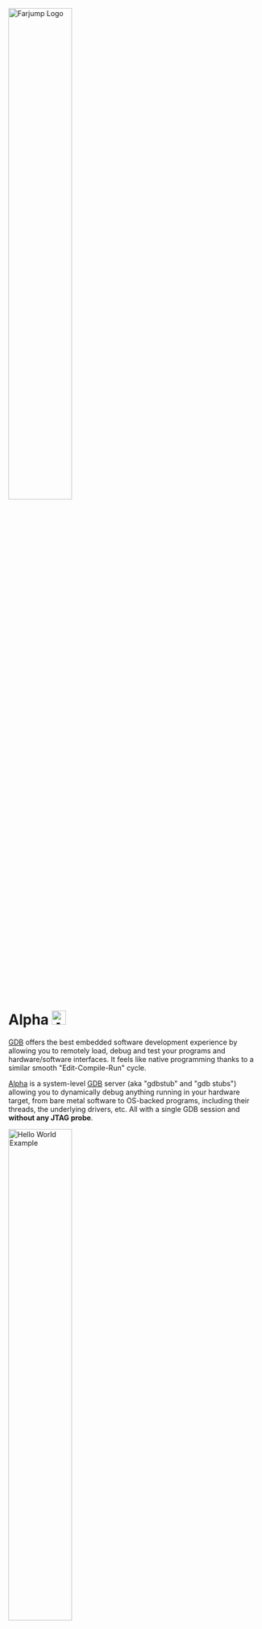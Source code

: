 <a href="https://farjump.io/" target="_blank"><img alt="Farjump Logo" src="https://cdn.rawgit.com/farjump/raspberry-pi/master/doc/img/logo-farjump.svg" width="50%" /></a>

Alpha <img alt="Alpha Logo" src="https://cdn.rawgit.com/farjump/raspberry-pi/master/doc/img/logo-alpha.svg" width="28" style="display: inline-block" />
======================

[GDB] offers the best embedded software development experience by
allowing you to remotely load, debug and test your programs and
hardware/software interfaces. It feels like native programming thanks
to a similar smooth "Edit-Compile-Run" cycle.

[Alpha] is a system-level [GDB] server (aka "gdbstub" and "gdb stubs")
allowing you to dynamically debug anything running in your hardware
target, from bare metal software to OS-backed programs, including
their threads, the underlying drivers, etc. All with a single GDB
session and **without any JTAG probe**.


<a href="https://asciinema.org/a/108532" target="_blank"><img alt="Hello World Example" src="https://asciinema.org/a/108532.png" width="50%" /></a>

This repository contains the freemium distribution of [Alpha] for any
version of the Raspberry Pi.

<!-- Table of Contents -->

Table of Contents
=================

   * [Use Cases](#use-cases)
      * [Bare Metal Programming](#bare-metal-programming)
         * [Benchmarking](#benchmarking)
         * [Writing drivers](#writing-drivers)
         * [High performance](#high-performance)
         * [Learning by doing](#learning-by-doing)
      * [Operating System Debugging](#operating-system-debugging)
      * [Multi-core Debugging](#multi-core-debugging)
   * [A convenient programming environment](#a-convenient-programming-environment)
      * [A bare metal C library](#a-bare-metal-c-library)
         * [List of delegated syscalls](#list-of-delegated-syscalls)
         * [List of implemented syscalls](#list-of-implemented-syscalls)
         * [A stack](#a-stack)
      * [An address space](#an-address-space)
      * [An extended GDB server](#an-extended-gdb-server)
         * [Exiting GDB resets the SoC](#exiting-gdb-resets-the-soc)
         * [Stopping the execution](#stopping-the-execution)
         * [Alpha-specific commands](#alpha-specific-commands)
   * [Installation](#installation)
      * [Alpha](#alpha)
      * [Wiring](#wiring)
   * [Examples](#examples)
      * [Hello World](#hello-world)
         * [Compiling](#compiling)
         * [Running](#running)
      * [Raytracer](#raytracer)
         * [Compiling](#compiling-1)
         * [Running](#running-1)
   * [Support](#support)
   * [Licensing](#licensing)

Generated by [gh-md-toc](https://github.com/ekalinin/github-markdown-toc)
<!-- !Table of Contents -->


# Use Cases

## Bare Metal Programming

Bare metal programming is ideal for benchmarking, high-performance
programs & low-level prototyping.

[Alpha] provides a **modern** & **convenient** bare metal programming
environment:

- A ready-to-use hardware state thanks to more advanced hardware
  initializations than what firmwares or bootloaders usually do,
  including the floating point unit, caches and a convenient address
  space. Note that only the 32-bit mode of the ARM architecture is
  supported and that other modes are part of our business-level
  plan. Please, [contact us for more
  details][contact-us].

- The ability to run standard C programs bare metal. C library
  functions involving syscalls (`malloc`, `printf`, etc.) are
  delegated to [GDB] by [Alpha].


### Benchmarking

The hardest part of benchmarking is understanding the results. And
this is the main reason for running benchmarks bare metal:

1. Being alone running on the hardware to:
   - Avoid interferences of concurrent or parallel programs.
   - Be able to easily reach the best or worst cases.

1. Being at the closest possible level to the hardware/software
   interface to:
   - Understand perfectly what the hardware is doing.
   - Get rid of too high-level abstractions possibly hiding
    implementation details.


### Writing drivers

The Raspberry Pi has a nice set of I/O interfaces (SPI, I2C, GPIO,
USB, etc.) which makes it a good candidate to write the low-level
parts of your drivers.

You can easily write, debug and test your I/O peripheral driver just
its hardware documentation and [GDB]. You can then integrate it in any
OS driver API such as Linux, FreeRTOS, etc. Note that is a very good
practice to be able to easily test a driver.

Simply plug your I/O peripheral and get started:

1. You can start exploring the hardware/software interface through GDB
   memory [read] and [write] commands.

1. Focus on what really matters thanks a ready-to-use execution
   environment incluing supervisor-level execution privileges.


### High performance

The highest levels of performance and responsiveness can be easily
reached bare metal. Being alone on the machine, right above the
hardware/software interface, allows to avoid time-consuming calls and
to reach the fastest response times and throughputs.


### Learning by doing

Learning embedded software usually comes at a price you can now avoid
with this GDB-centric approach. No extra JTAG probe, no complex
firmware & bootloader dependency and no complex tools. Here, it's a
simple matter of powering on the Raspberry Pi and launching [GDB] to
load a program and run/debug/test it using the same tools (GCC) and
file formats (ELF) as usual native programming. [GDB] is the most
famous debugging tool which is [much more than a simple
debugger][time-to-blink-a-led].

Moreover, [Alpha] can catch common programming errors such as memory
access violations to stop the execution exactly where the mistake
happened:

```text
(gdb) monitor gdb/catch
   RST : no  : Reset Exception
   UND : no  : Undefined Instruction Exception
   SWI : no  : Software Interrupt Exception
 PABRT : no  : Prefetch Abort Exception
 DABRT : no  : Data Abort Exception
   IRQ : no  : IRQ (interrupt) Exception
  FIQR : no  : FIQ (fast interrupt) Exception
(gdb) monitor gdb/catch DABRT yes
 DABRT : yes : Data Abort Exception
```

So have fun and enjoy exploring the GPU, enabling another core,
communicating through USB, or whatever comes to your mind.


## Operating System Debugging

OS-aware debugging is part of our business-level plan and is disabled
in this version. Please, [contact us for more details][contact-us].


## Multi-core Debugging

Multi-core debugging is part of our business-level plan and is
disabled in this version. Please, [contact us for more
details][contact-us].


# A convenient programming environment

## A bare metal C library

Running bare metal does not mean at all having to write everything
from scratch and in assembly. This repository shows program examples
written in C and involving calls to the C library, such as `printf()`
and `scanf()`.

The provided C library is the [newlib] (because it can be directly
integrated into GCC), which relies on the POSIX syscalls. Some of them
- the most useful ones when prototyping, benchmarking & testing - can
be handled by GDB (see below), while others are implemented bare metal
and others not at all.


### List of delegated syscalls

Syscalls are delegated to [GDB] by [Alpha] through its remote
protocol. Their number and their arguments are limited but it is
enough to print convenience logs, write benchmark results into CSV
files, etc.

- open
- close
- read
- write
- lseek
- rename
- unlink
- stat/fstat
- gettimeofday
- isatty
- system

![GDB File I/O][img-gdb-fileio]


### List of implemented syscalls

Syscalls that are implemented and can be used bare metal:

- brk: requires a global symbol `_end` as beginning of the free
  area. We provide it through our linker script
  [`sdk/link.ld`](sdk/link.ld) as the end of the program.


### A stack

The stack address is configured in the linker script through the
`__stack` symbol.  Its maximum size is thus the configured address
minus the next non-free memory region.


## An address space

[Alpha] maps a useful address space including the RAM and the
memory-mapped I/Os:

<img alt="RPi Address Space" src="https://cdn.rawgit.com/farjump/raspberry-pi/master/doc/img/rpi-mmap.svg" width="900" />


## An extended GDB server

### Exiting GDB resets the SoC

Resetting the hardware is a good practice to avoid side-effects and
make things repeatable. **Correctly leaving GDB** sends a `kill`
command to the target, which is translated by [Alpha] into a SoC
reset, so you don't have to bother turning it off and on again to
restart from scratch.


### Stopping the execution

Asynchronously interrupt the Raspberry Pi while it is executing your
program using the command `interrupt` or the `SIGINT` signal through
the <kbd>ctrl</kbd><kbd>c</kbd> keystroke.

For example:
```text
(gdb) continue
Continuing.
^C
Program received signal SIGSTOP, Stopped (signal).
0x0000921c in __ieee754_sqrt ()
(gdb) # The execution is stopped
```

```text
(gdb) continue &
Continuing.
(gdb) interrupt
Program received signal SIGSTOP, Stopped (signal).
0x0000921c in __ieee754_sqrt ()
(gdb) # The execution is stopped
```

This feature requires external interrupts which must be unmasked
(enabled) to allow them. Here is an example using GDB's built-in
scripting:

```text
(gdb) print /x $cpsr &= ~(1 << 7)
$1 = 0x6000015f
```

The raytracer example below uses it to be able to interrupt endless
loop and quit GDB.


### Alpha-specific commands

[Alpha] provides extra GDB commands accessible through the `monitor`
command:


```text
(gdb) monitor help
help [COMMAND]
    Print help of all or help of COMMAND in parameter

version
    Print version of Alpha Target

mr8 ADDRESS [COUNT]
    Read COUNT or 1 8bit word at ADDRESS

mr16 ADDRESS [COUNT]
    Read COUNT or 1 16bit word at ADDRESS

mr32 ADDRESS [COUNT]
    Read COUNT or 1 32bit word at ADDRESS

mw8 ADDRESS VALUE
    Write the 8bit word VALUE at ADDRESS

mw16 ADDRESS VALUE
    Write the 16bit word VALUE at ADDRESS

mw32 ADDRESS VALUE
    Write the 32bit word VALUE at ADDRESS

fill32 ADDRESS COUNT VALUE
    Fill at ADDRESS COUNT 32bit word with VALUE

gdb/wcet [yes|no]
    Print or set Alpha WCET mode

gdb/catch
    Print the list of exceptions that can be caught by Alpha

gdb/catch EXCEPTION [yes|no]
    Print or set/unset the catching of EXCEPTION
```


# Installation

![GDB remote link with the Raspberry Pi][img-rpi-embedded-dev]


## Alpha

Installing [Alpha] into your Raspberry Pi is very easy. You simply
need to copy `boot/{Alpha.bin, config.txt}` into the boot partition of
your Raspberry Pi' SD card. [Alpha] is then started by the Raspberry
Pi's bootloader from its SD card according to `config.txt` directives
(load & start address).

The script [`scripts/install-rpi-boot.sh`](scripts/install-rpi-boot.sh)
creates a new SD card from scratch by:

1. Downloading the officially distributed firmware and bootloader into `boot/`.
1. Formatting the SD card in FAT32 (without partitioning it).
1. Copying every files in `boot/` into the SD card.

```text
$ ./scripts/install-rpi-boot.sh /dev/<your SD card>
[+] Downloading the Raspberry Pi's firmware version 1.20161215
######################################################################## 100.0%
######################################################################## 100.0%
[+] Temporarily mounting `/dev/<your SD card>` into `/tmp/rpi-sdcard-mountpoint`
[+] Installing the RPi firmware and the Alpha debugger
'boot/bootcode.bin' -> '/tmp/rpi-sdcard-mountpoint/bootcode.bin'
'boot/start.elf' -> '/tmp/rpi-sdcard-mountpoint/start.elf'
'boot/Alpha.bin' -> '/tmp/rpi-sdcard-mountpoint/Alpha.bin'
'boot/config.txt' -> '/tmp/rpi-sdcard-mountpoint/config.txt'
[+] Checking the integrity
/tmp/rpi-sdcard-mountpoint/bootcode.bin: OK
/tmp/rpi-sdcard-mountpoint/start.elf: OK
/tmp/rpi-sdcard-mountpoint/Alpha.bin: OK
[+] Un-mounting `/tmp/rpi-sdcard-mountpoint`
[+] Your SD card is ready!
[+] You can now insert it into the RPi and use Alpha through the RPI's Mini-UART
```


## Wiring

Using GDB in client/server mode requires a link between your
workstation and your Raspberry Pi. For portability reasons, we chose
the Raspberry Pi's Mini-UART. You can connect it to your workstation
using a USB-UART TTL **3.3V** (not 5V) converter.

Here are some random converter references:
- [Adafruit's TTL cable](https://www.adafruit.com/product/954)
- [FTDI's TTL cable `TTL-232R-3V3`](https://shop.clickandbuild.com/cnb/shop/ftdichip?productID=53&op=catalogue-product_info-null&prodCategoryID=296).
- Or do it yourself using a USB-UART TTL 3.3V converter, 3 jumper cables and 1 USB cable.

<img alt="Using a TTL Cable" src="https://cdn-learn.adafruit.com/assets/assets/000/035/695/medium640/learn_raspberry_pi_piconsole_bb.png?1473736644" width="640" />

<img alt="Using a converter" src="doc/img/rpi-1aplus-wiring.jpeg" width="640" />


# Examples

Two bare metal programs are provided as examples: a hello world
including bare metal calls to `printf()` and `scanf()`, and a
raytracer using the GPU.

Note that we use docker to produce our development environments and
build a Debian image with the expected tools, including [the GCC
toolchain for the ARM architecture][arm-toolchain]. The Makefile
command `make shell` builds the docker image according to
[`sdk/Dockerfile`](sdk/Dockerfile). It is up to you to use it or use
instead your own setup (and you can find the list of required
dependencies in the [`sdk/Dockerfile`](sdk/Dockerfile)).

```bash
$ make shell
docker build -f sdk/Dockerfile --build-arg uid=$(id -u) .
Sending build context to Docker daemon 3.843 MB
Step 1 : FROM debian:stretch
...
Successfully built 730a81db9233
user@3979cd200f4b:/home/user/farjump/raspberry-pi$ # Let's get started
```

[GDB] is then used to remotely load the program. The file
[`run.gdb`](run.gdb) is a helper GDB script:
1. Connecting to the target through the TTY interface of the TTL cable.
1. Loading the ELF executable.
1. Starting running the program until entering the `main()` function.

**You need to replace the serial interface** `/dev/ttyUSB0` **with
yours** (usually `/dev/ttyUSB*`, `/dev/ttyACM*`, `/dev/cu.*`
... according to your OS).

```bash
$ arm-none-eabi-gdb -x run.gdb <your ELF program>
```


## Hello World

### Compiling

```bash
$ make hello.elf
arm-none-eabi-gcc -specs=sdk/Alpha.specs -mfloat-abi=hard -mfpu=vfp -march=armv6zk -mtune=arm1176jzf-s -g3 -ggdb -Wl,-Tsdk/link.ld -Lsdk -Wl,-umalloc -Wl,-Map,hello.map -o hello.elf  src/hello-world/HelloWorld.c
```

### Running

```text
user@f76db25a61c1:/home/user/farjump/raspberry-pi$ arm-none-eabi-gdb -x run.gdb hello.elf
Reading symbols from hello.elf...done.
0x07f10570 in ?? ()
Loading section .entry, size 0x14f lma 0x8000
Loading section .text, size 0x11ed4 lma 0x8150
Loading section .init, size 0x18 lma 0x1a024
Loading section .fini, size 0x18 lma 0x1a03c
Loading section .rodata, size 0x50c lma 0x1a058
Loading section .ARM.exidx, size 0x8 lma 0x1a564
Loading section .eh_frame, size 0x4 lma 0x1a56c
Loading section .init_array, size 0x8 lma 0x2a570
Loading section .fini_array, size 0x4 lma 0x2a578
Loading section .jcr, size 0x4 lma 0x2a57c
Loading section .data, size 0x9ac lma 0x2a580
Start address 0x820c, load size 77607
Transfer rate: 10 KB/sec, 892 bytes/write.
Temporary breakpoint 1 at 0x832c: file src/hello-world/HelloWorld.c, line 7.

Temporary breakpoint 1, main () at src/hello-world/HelloWorld.c:7
7         printf("Enter a string: \e[?25h");

(gdb) # We have reached the main() function, have fun now ;)
(gdb) continue
Continuing.

Enter a string: Farjumper
RPi says "Hello Farjumper!"

Program received signal SIGTRAP, Trace/breakpoint trap.
_exit (rc=0) at SYSFILEIO/MAKEFILE/../SOURCE/SYSFILEIO_EXIT.c:11
11      SYSFILEIO/MAKEFILE/../SOURCE/SYSFILEIO_EXIT.c: No such file or directory.

(gdb) quit
user@f76db25a61c1:/home/user/farjump/raspberry-pi$ # The RPi resets.
```


## Raytracer

### Compiling

```bash
$ make raytracer.elf
arm-none-eabi-gcc -specs=sdk/Alpha.specs -mfloat-abi=hard -mfpu=vfp -march=armv6zk -mtune=arm1176jzf-s -g3 -ggdb -Wl,-Tsdk/link.ld -Lsdk -Wl,-umalloc -Wl,-Map,raytracer.map -o raytracer.elf -Og src/raytracer/main.c src/raytracer/Raytracing.c src/raytracer/VC.c src/raytracer/VC_aligned_buffer.S -lm
```


### Running

If you want to watch the video output, plug first a screen to your RPi's HDMI port ;)

```text
user@f76db25a61c1:/home/user/farjump/raspberry-pi$ arm-none-eabi-gdb -x run.gdb raytracer.elf
Reading symbols from raytracer.elf...done.
0x07f10570 in ?? ()
Loading section .entry, size 0x14f lma 0x8000
Loading section .text, size 0x1890 lma 0x8150
Loading section .init, size 0x18 lma 0x99e0
Loading section .fini, size 0x18 lma 0x99f8
Loading section .rodata, size 0xc lma 0x9a10
Loading section .ARM.exidx, size 0x8 lma 0x9a1c
Loading section .eh_frame, size 0x4 lma 0x9a24
Loading section .init_array, size 0x8 lma 0x19a28
Loading section .fini_array, size 0x4 lma 0x19a30
Loading section .jcr, size 0x4 lma 0x19a34
Loading section .data, size 0x590 lma 0x19a38
Start address 0x820c, load size 8135
Transfer rate: 10 KB/sec, 451 bytes/write.
Temporary breakpoint 1 at 0x8320: file src/raytracer/main.c, line 221.

Temporary breakpoint 1, main () at src/raytracer/main.c:221
221     {

(gdb) # Enable external interrupts to be able to stop the execution later
(gdb) print /x $cpsr &= ~(1 << 7)
$1 = 0x6000015f

(gdb) continue
Continuing.
^C
Program received signal SIGSTOP, Stopped (signal).
0x0000921c in __ieee754_sqrt ()

(gdb) quit
user@f76db25a61c1:/home/user/farjump/raspberry-pi$ # The RPi resets.
```


# Support

Support is provided through this repository's [issue board](https://github.com/farjump/raspberry-pi/issues).
Feel free to also [contact us][contact-us].


# Licensing

See [LICENSE](LICENSE) for the full license text.


[Alpha]: https://farjump.io
[GDB]: https://sourceware.org/gdb/current/onlinedocs/gdb/Summary.html
[newlib]: https://sourceware.org/newlib/
[write]: https://sourceware.org/gdb/current/onlinedocs/gdb/Assignment.html
[read]: https://sourceware.org/gdb/onlinedocs/gdb/Memory.html
[time-to-blink-a-led]: https://www.youtube.com/watch?v=niSBhjHa22I
[contact-us]: https://farjump.io/contact-us
[img-gdb-fileio]: https://cdn.rawgit.com/farjump/raspberry-pi/master/doc/img/gdb-fileio.svg
[img-rpi-embedded-dev]: https://cdn.rawgit.com/farjump/raspberry-pi/master/doc/img/rpi-embedded-dev.svg
[arm-toolchain]: https://developer.arm.com/open-source/gnu-toolchain/gnu-rm
